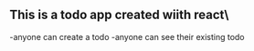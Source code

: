 ## This is a todo app created wiith react\

-anyone can create a todo
-anyone can see their existing todo
